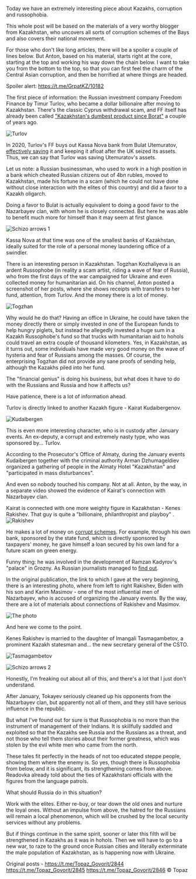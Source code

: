 Today we have an extremely interesting piece about Kazakhs, corruption and russophobia. 

This whole post will be based on the materials of a very worthy blogger from Kazakhstan, who uncovers all sorts of corruption schemes of the Bays and also covers their national movement. 

For those who don't like long articles, there will be a spoiler a couple of lines below. But Anton, based on his material, starts right at the core, starting at the top and working his way down the chain below. I want to take you from the bottom to the top, so that you can first feel the charm of the Central Asian corruption, and then be horrified at where things are headed.

Spoiler alert: https://t.me/GrpatKZ/10182

The first piece of information: the Russian investment company Freedom Finance by Timur Turlov, who became a dollar billionaire after moving to Kazakhstan. There's the classic Cyprus withdrawal scam, and FF itself has already been called ["Kazakhstan's dumbest product since Borat"](https://ffj-online.org/2020/12/14/freedom-holding-corporation-after-borat-the-silliest-kazakh-import-of-the-century) a couple of years ago.

![Turlov](https://files.catbox.moe/4g4g9z.jpg)

In 2020, Turlov's FF buys out Kassa Nova bank from Bulat Utemuratov, [effectively saving](https://kompromat1.pro/articles/168137-arest_imushchestva_v_5_milliardov_bulat_utemuratov_lishilsja_nazhitogo_nepassivnym_trudom) it and keeping it afloat after the UK seized its assets. Thus, we can say that Turlov was saving Utemuratov's assets.

Let us note: a Russian businessman, who used to work in a high position in a bank which cheated Russian citizens out of 4bn rubles, moved to Kazakhstan, made his fortune in a scam (which he could not have done without close interaction with the elites of this country) and did a favor to a Kazakh oligarch.

Doing a favor to Bulat is actually equivalent to doing a good favor to the Nazarbayev clan, with whom he is closely connected. But here he was able to benefit much more for himself than it may seem at first glance. 

![Schizo arrows 1](https://files.catbox.moe/nawadg.png)

Kassa Nova at that time was one of the smallest banks of Kazakhstan, ideally suited for the role of a personal money laundering office of a swindler. 

There is an interesting person in Kazakhstan. Togzhan Kozhaliyeva is an ardent Russophobe (in reality a scam artist, riding a wave of fear of Russia), who from the first days of the war campaigned for Ukraine and even collected money for humanitarian aid. On his channel, Anton posted a screenshot of her posts, where she shows receipts with transfers to her fund, attention, from Turlov. And the money there is a lot of money. 

![Togzhan](https://files.catbox.moe/lezutr.jpg)

Why would he do that? Having an office in Ukraine, he could have taken the money directly there or simply invested in one of the European funds to help hungry piglets, but instead he allegedly invested a huge sum in a Kazakh Russophobe's fund so that trucks with humanitarian aid to hohols could travel an extra couple of thousand kilometers. Yes, in Kazakhstan, as it turns out, some individuals have made very good money on the wave of hysteria and fear of Russians among the masses. Of course, the enterprising Togzhan did not provide any sane proofs of sending help, although the Kazakhs piled into her fund.

The "financial genius" is doing his business, but what does it have to do with the Russians and Russia and how it affects us?

Have patience, there is a lot of information ahead.

Turlov is directly linked to another Kazakh figure - Kairat Kudaibergenov.

![Kudaibergen](https://smi24.kz/userdata/article/2022/article_171759/image.jpg.webp)

This is even more interesting character, who is in custody after January events. An ex-deputy, a corrupt and extremely nasty type, who was sponsored by... Turlov.

According to the Prosecutor's Office of Almaty, during the January events Kudaibergen together with the criminal authority Arman Dzhumageldiev organized a gathering of people in the Almaty Hotel "Kazakhstan" and "participated in mass disturbances".

And even so nobody touched his company. Not at all. Anton, by the way, in a separate video showed the evidence of Kairat's connection with Nazarbayev clan.

Kairat is connected with one more weighty figure in Kazakhstan - Kenes Rakishev. That guy is quite a "billionaire, philanthropist and playboy"
.
![Rakishev](https://www.peoples.ru/undertake/founder/kenes_rakishev/7z5qxA0shMKZj.jpeg)

He makes a lot of money on [corrupt schemes](https://youtu.be/PY8WCKJ3PVY). For example, through his own bank, sponsored by the state fund, which is directly sponsored by taxpayers' money, he gave himself a loan secured by his own land for a future scam on green energy.

Funny thing: he was involved in the development of Ramzan Kadyrov's "palace" in Grozny. As Russian journalists managed to [find out](https://www.agents.media/inoagent-kadyrov/).

In the original publication, the link to which I gave at the very beginning, there is an interesting photo, where from left to right Rakishev, Biden with his son and Karim Masimov - one of the most influential men of Nazarbayev, who is accused of organizing the January events. By the way, there are a lot of materials about connections of Rakishev and Masimov.

![The photo](https://files.catbox.moe/ntaemv.jpg)

And here we come to the point.

Kenes Rakishev is married to the daughter of Imangali Tasmagambetov, a prominent Kazakh statesman and... the new secretary general of the CSTO.

![Tasmagambetov](https://www.peoples.ru/state/politics/imangali_tasmagambetov/zx0jE65IeLiYR.png)

![Schizo arrows 2](https://files.catbox.moe/i6ynqd.png)

Honestly, I'm freaking out about all of this, and there's a lot that I just don't understand. 

After January, Tokayev seriously cleaned up his opponents from the Nazarbayev clan, but apparently not all of them, and they still have serious influence in the republic. 

But what I've found out for sure is that Russophobia is no more than the instrument of management of their Indians. It is skillfully saddled and exploited so that the Kazakhs see Russia and the Russians as a threat, and not those who tell them stories about their former greatness, which was stolen by the evil white men who came from the north. 

These tales fit perfectly in the heads of not too educated steppe people, showing them where the enemy is. So yes, though there is Russophobia from below, and it is significant, its strengthening comes from above. Readovka already told about the ties of Kazakhstani officials with the figures from the language patrols.

What should Russia do in this situation?

Work with the elites. Either re-buy, or tear down the old ones and nurture the loyal ones. Without an impulse from above, the hatred for the Russians will remain a local phenomenon, which will be crushed by the local security services without any problems.

But if things continue in the same spirit, sooner or later this filth will be strengthened in Kazakhs as it was in hohols. Then we will have to go to a new war, to raze to the ground once Russian cities and literally exterminate the male population of Kazakhstan, as is happening now with Ukraine.

Original posts -
https://t.me/Topaz_Govorit/2844
https://t.me/Topaz_Govorit/2845
https://t.me/Topaz_Govorit/2846
© Topaz